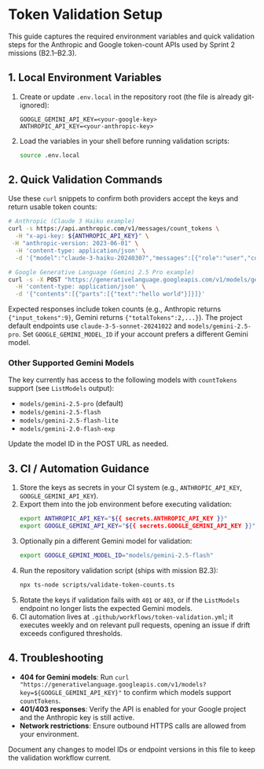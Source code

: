 # Token Validation Setup

This guide captures the required environment variables and quick validation steps for the Anthropic and Google token-count APIs used by Sprint 2 missions (B2.1–B2.3).

## 1. Local Environment Variables

1. Create or update `.env.local` in the repository root (the file is already git-ignored):
   ```
   GOOGLE_GEMINI_API_KEY=<your-google-key>
   ANTHROPIC_API_KEY=<your-anthropic-key>
   ```
2. Load the variables in your shell before running validation scripts:
   ```bash
   source .env.local
   ```

## 2. Quick Validation Commands

Use these `curl` snippets to confirm both providers accept the keys and return usable token counts:

```bash
# Anthropic (Claude 3 Haiku example)
curl -s https://api.anthropic.com/v1/messages/count_tokens \
  -H "x-api-key: ${ANTHROPIC_API_KEY}" \
 -H "anthropic-version: 2023-06-01" \
  -H 'content-type: application/json' \
  -d '{"model":"claude-3-haiku-20240307","messages":[{"role":"user","content":"hello world"}]}'

# Google Generative Language (Gemini 2.5 Pro example)
curl -s -X POST "https://generativelanguage.googleapis.com/v1/models/gemini-2.5-pro:countTokens?key=${GOOGLE_GEMINI_API_KEY}" \
  -H 'content-type: application/json' \
  -d '{"contents":[{"parts":[{"text":"hello world"}]}]}'
```

Expected responses include token counts (e.g., Anthropic returns `{"input_tokens":9}`, Gemini returns `{"totalTokens":2,...}`). The project default endpoints use `claude-3-5-sonnet-20241022` and `models/gemini-2.5-pro`. Set `GOOGLE_GEMINI_MODEL_ID` if your account prefers a different Gemini model.

### Other Supported Gemini Models

The key currently has access to the following models with `countTokens` support (see `ListModels` output):
- `models/gemini-2.5-pro` (default)
- `models/gemini-2.5-flash`
- `models/gemini-2.5-flash-lite`
- `models/gemini-2.0-flash-exp`

Update the model ID in the POST URL as needed.

## 3. CI / Automation Guidance

1. Store the keys as secrets in your CI system (e.g., `ANTHROPIC_API_KEY`, `GOOGLE_GEMINI_API_KEY`).
2. Export them into the job environment before executing validation:
   ```bash
   export ANTHROPIC_API_KEY="${{ secrets.ANTHROPIC_API_KEY }}"
   export GOOGLE_GEMINI_API_KEY="${{ secrets.GOOGLE_GEMINI_API_KEY }}"
   ```
3. Optionally pin a different Gemini model for validation:
   ```bash
   export GOOGLE_GEMINI_MODEL_ID="models/gemini-2.5-flash"
   ```
4. Run the repository validation script (ships with mission B2.3):
   ```bash
   npx ts-node scripts/validate-token-counts.ts
   ```
5. Rotate the keys if validation fails with `401` or `403`, or if the `ListModels` endpoint no longer lists the expected Gemini models.
6. CI automation lives at `.github/workflows/token-validation.yml`; it executes weekly and on relevant pull requests, opening an issue if drift exceeds configured thresholds.

## 4. Troubleshooting

- **404 for Gemini models**: Run `curl "https://generativelanguage.googleapis.com/v1/models?key=${GOOGLE_GEMINI_API_KEY}"` to confirm which models support `countTokens`.
- **401/403 responses**: Verify the API is enabled for your Google project and the Anthropic key is still active.
- **Network restrictions**: Ensure outbound HTTPS calls are allowed from your environment.

Document any changes to model IDs or endpoint versions in this file to keep the validation workflow current.
